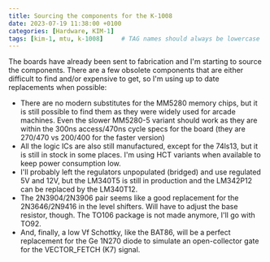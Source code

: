 ```yaml
---
title: Sourcing the components for the K-1008
date: 2023-07-19 11:38:00 +0100
categories: [Hardware, KIM-1]
tags: [kim-1, mtu, k-1008]     # TAG names should always be lowercase
---
```

The boards have already been sent to fabrication and I'm starting to source the components. There are a few obsolete components that are either difficult to find and/or expensive to get, so I'm using up to date replacements when possible:

* There are no modern substitutes for the MM5280 memory chips, but it is still possible to find them as they were widely used for arcade machines. Even the slower MM5280-5 variant should work as they are within the 300ns access/470ns cycle specs for the board (they are 270/470 vs 200/400 for the faster version)
* All the logic ICs are also still manufactured, except for the 74ls13, but it is still in stock in some places. I'm using HCT variants when available to keep power consumption low.
* I'll probably left the regulators unpopulated (bridged) and use regulated 5V and 12V, but the LM340T5 is still in production and the LM342P12 can be replaced by the LM340T12.
* The 2N3904/2N3906 pair seems like a good replacement for the 2N3646/2N9416 in the level shifters. Will have to adjust the base resistor, though. The TO106 package is not made anymore, I'll go with TO92.
* And, finally, a low Vf Schottky, like the BAT86, will be a perfect replacement for the Ge 1N270 diode to simulate an open-collector gate for the VECTOR_FETCH (K7) signal.
